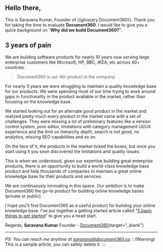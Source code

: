 ## Hello there,  
This is Saravana Kumar, Founder of {{glossary.Document360}}. Thank you for taking the time to evaluate **Document360**. 
I would like to give you a quick background on "**Why did we build Document360?**".  

## 3 years of pain
We are building software products for nearly 10 years now serving large enterprise customers like Microsoft, HP, BBC, IKEA, etc across 40+ countries. 
> Document360 is our 4th product in the company.

For nearly 3 years we were struggling to maintain a quality knowledge base for our products. We were spending most of our time trying to work around gaps in functionality in the product available in the market, rather than focusing on the knowledge base. 

We started looking out for an alternate good product in the market and realized pretty much every product in the market came with a set of challenges. They were missing a lot of preliminary features like a version control system, poor editor, limitations with category management UI/UX experience and the limit on hierarchy depth, search is not good, no analytics, missing SEO capabilities and so on.

On the face of it, the products in the market ticked the boxes, but once you start using it you soon discovered the limitations and quality issues. 

This is when we understood, given our expertise building great enterprise products, there is an opportunity to build a world-class knowledge base product and help thousands of companies to maintain a great online knowledge base for their products and services.

We are continuously innovating in this space. Our ambition is to make Document360 the go-to product for building online knowledge bases (private or public).

I hope you'll find Document360 as a useful product for building your online knowledge base. I've put together a getting started article called "[5 basic things to get started](https://dev-and-qa-isssues.document360.net/docs/5-basic-things-to-get-started)" to give you a head start.

Regards,
**Saravana Kumar**
Founder - [Document360](https://document360.com){target="_blank"}

* * *
*PS: You can reach me anytime at saravana@document360.co*
:::(Warning)
This is a sample article, you can safely delete it.
:::
